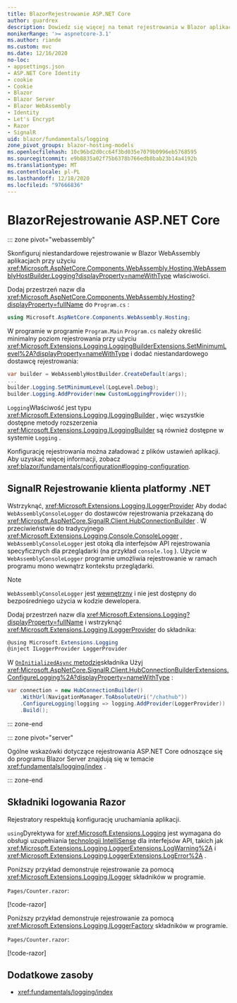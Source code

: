 ```yaml
---
title: BlazorRejestrowanie ASP.NET Core
author: guardrex
description: Dowiedz się więcej na temat rejestrowania w Blazor aplikacjach, w tym konfiguracji poziomu dziennika oraz pisania komunikatów dziennika ze Razor składników.
monikerRange: '>= aspnetcore-3.1'
ms.author: riande
ms.custom: mvc
ms.date: 12/16/2020
no-loc:
- appsettings.json
- ASP.NET Core Identity
- cookie
- Cookie
- Blazor
- Blazor Server
- Blazor WebAssembly
- Identity
- Let's Encrypt
- Razor
- SignalR
uid: blazor/fundamentals/logging
zone_pivot_groups: blazor-hosting-models
ms.openlocfilehash: 10c96bd2d0cc64f3bd035e7079b0996eb5768595
ms.sourcegitcommit: e9b8835a02f75b6378b766edb8bab23b14a4192b
ms.translationtype: MT
ms.contentlocale: pl-PL
ms.lasthandoff: 12/18/2020
ms.locfileid: "97666836"
---
```

# <a name="aspnet-core-no-locblazor-logging"></a>BlazorRejestrowanie ASP.NET Core

::: zone pivot="webassembly"

Skonfiguruj niestandardowe rejestrowanie w Blazor WebAssembly aplikacjach przy użyciu <xref:Microsoft.AspNetCore.Components.WebAssembly.Hosting.WebAssemblyHostBuilder.Logging?displayProperty=nameWithType> właściwości.

Dodaj przestrzeń nazw dla <xref:Microsoft.AspNetCore.Components.WebAssembly.Hosting?displayProperty=fullName> do `Program.cs` :

```csharp
using Microsoft.AspNetCore.Components.WebAssembly.Hosting;
```

W programie w programie `Program.Main` `Program.cs` należy określić minimalny poziom rejestrowania przy użyciu <xref:Microsoft.Extensions.Logging.LoggingBuilderExtensions.SetMinimumLevel%2A?displayProperty=nameWithType> i dodać niestandardowego dostawcę rejestrowania:

```csharp
var builder = WebAssemblyHostBuilder.CreateDefault(args);
...
builder.Logging.SetMinimumLevel(LogLevel.Debug);
builder.Logging.AddProvider(new CustomLoggingProvider());
```

`Logging`Właściwość jest typu <xref:Microsoft.Extensions.Logging.ILoggingBuilder> , więc wszystkie dostępne metody rozszerzenia <xref:Microsoft.Extensions.Logging.ILoggingBuilder> są również dostępne w systemie `Logging` .

Konfigurację rejestrowania można załadować z plików ustawień aplikacji. Aby uzyskać więcej informacji, zobacz <xref:blazor/fundamentals/configuration#logging-configuration>.

## <a name="no-locsignalr-net-client-logging"></a>SignalR Rejestrowanie klienta platformy .NET

Wstrzyknąć, <xref:Microsoft.Extensions.Logging.ILoggerProvider> Aby dodać `WebAssemblyConsoleLogger` do dostawców rejestrowania przekazaną do <xref:Microsoft.AspNetCore.SignalR.Client.HubConnectionBuilder> . W przeciwieństwie do tradycyjnego <xref:Microsoft.Extensions.Logging.Console.ConsoleLogger> , `WebAssemblyConsoleLogger` jest otoką dla interfejsów API rejestrowania specyficznych dla przeglądarki (na przykład `console.log` ). Użycie w `WebAssemblyConsoleLogger` programie umożliwia rejestrowanie w ramach programu mono wewnątrz kontekstu przeglądarki.

> [!NOTE]
> `WebAssemblyConsoleLogger` jest [wewnętrzny](/dotnet/csharp/language-reference/keywords/internal) i nie jest dostępny do bezpośredniego użycia w kodzie dewelopera.

Dodaj przestrzeń nazw dla <xref:Microsoft.Extensions.Logging?displayProperty=fullName> i wstrzyknąć <xref:Microsoft.Extensions.Logging.ILoggerProvider> do składnika:

```csharp
@using Microsoft.Extensions.Logging
@inject ILoggerProvider LoggerProvider
```

W [ `OnInitializedAsync` metodzie](xref:blazor/components/lifecycle#component-initialization-methods)składnika Użyj <xref:Microsoft.AspNetCore.SignalR.Client.HubConnectionBuilderExtensions.ConfigureLogging%2A?displayProperty=nameWithType> :

```csharp
var connection = new HubConnectionBuilder()
    .WithUrl(NavigationManager.ToAbsoluteUri("/chathub"))
    .ConfigureLogging(logging => logging.AddProvider(LoggerProvider))
    .Build();
```

::: zone-end

::: zone pivot="server"

Ogólne wskazówki dotyczące rejestrowania ASP.NET Core odnoszące się do programu Blazor Server znajdują się w temacie <xref:fundamentals/logging/index> .

::: zone-end

## <a name="log-in-no-locrazor-components"></a>Składniki logowania Razor

Rejestratory respektują konfigurację uruchamiania aplikacji.

`using`Dyrektywa for <xref:Microsoft.Extensions.Logging> jest wymagana do obsługi uzupełniania [technologii IntelliSense](/visualstudio/ide/using-intellisense) dla interfejsów API, takich jak <xref:Microsoft.Extensions.Logging.LoggerExtensions.LogWarning%2A> i <xref:Microsoft.Extensions.Logging.LoggerExtensions.LogError%2A> .

Poniższy przykład demonstruje rejestrowanie za pomocą <xref:Microsoft.Extensions.Logging.ILogger> składników w programie.

`Pages/Counter.razor`:

[!code-razor[](logging/samples_snapshot/Counter1.razor?highlight=3,16)]

Poniższy przykład demonstruje rejestrowanie za pomocą <xref:Microsoft.Extensions.Logging.ILoggerFactory> składników w programie.

`Pages/Counter.razor`:

[!code-razor[](logging/samples_snapshot/Counter2.razor?highlight=3,16-17)]

## <a name="additional-resources"></a>Dodatkowe zasoby

* <xref:fundamentals/logging/index>
